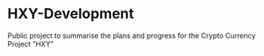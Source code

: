 # HXY-Development
Public project to summarise the plans and progress for the Crypto Currency Project "HXY"

